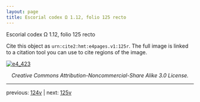 ```yaml
---
layout: page
title: Escorial codex Ω 1.12, folio 125 recto
---
```


Escorial codex Ω 1.12, folio 125 recto

Cite this object as `urn:cite2:hmt:e4pages.v1:125r`.  The full image is linked to a citation tool you can use to cite regions of the image.

[![e4_423](http://www.homermultitext.org/iipsrv?IIIF=/project/homer/pyramidal/deepzoom/hmt/e4img/2017a/e4_423.tif/full/800,/0/default.jpg)](http://www.homermultitext.org/ict2/?urn=urn:cite2:hmt:e4img.2017a:e4_423) 

<p style="text-align: center; font-style: italic;">Creative Commons Attribution-Noncommercial-Share Alike 3.0 License.</p>

---

previous: [124v](../124v/) | next: [125v](../125v/)